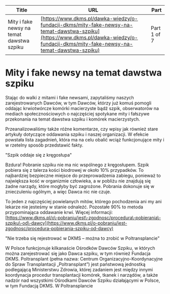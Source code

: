 | **Title**       | **URL**           | **Part**              |
|-----------------|-------------------|-----------------------|
| Mity i fake newsy na temat dawstwa szpiku         | [https://www.dkms.pl/dawka-wiedzy/o-fundacji-dkms/mity-fake-newsy-na-temat-dawstwa-szpiku](https://www.dkms.pl/dawka-wiedzy/o-fundacji-dkms/mity-fake-newsy-na-temat-dawstwa-szpiku)    | Part 1 of 7          |

# Mity i fake newsy na temat dawstwa szpiku

Stając do walki z mitami i fake newsami, zapytaliśmy naszych zarejestrowanych Dawców, w tym Dawców, którzy już komuś pomogli oddając krwiotwórcze komórki macierzyste bądź szpik, obserwatorów na mediach społecznościowych o najczęściej spotykane mity i fałszywe przekonania na temat dawstwa szpiku i komórek macierzystych.


Przeanalizowaliśmy także różne komentarze, czy wpisy jak również stare artykuły dotyczące oddawania szpiku i naszej organizacji. W efekcie powstała lista zagadnień, która ma na celu obalić wciąż funkcjonujące mity i w rzetelny sposób przedstawić fakty.


"Szpik oddaje się z kręgosłupa"

Bzdura! Pobranie szpiku nie ma nic wspólnego z kręgosłupem. Szpik pobiera się z talerza kości biodrowej w około 10% przypadków. To najbardziej bezpieczne miejsce do przeprowadzenia zabiegu, ponieważ to największa kość w organizmie człowieka, a w pobliżu nie znajdują się żadne narządy, które mogłyby być zagrożone. Pobrania dokonuje się w znieczuleniu ogólnym, a więc Dawca nic nie czuje.


To jeden z najczęściej powielanych mitów, którego pochodzenia ani my ani lekarze nie jesteśmy w stanie odnaleźć. Pozostałe 90% to metoda przypominająca oddawanie krwi. Więcej informacji: [https://www.dkms.pl/o\-pobraniu/jest\-zgodnosc/procedura\-pobierania\-szpiku\-od\-dawcy](https://www.dkms.pl/o-pobraniu/jest-zgodnosc/procedura-pobierania-szpiku-od-dawcy)


"Nie trzeba się rejestrować w DKMS – można to zrobić w Poltransplancie"

W Polsce funkcjonuje kilkanaście Ośrodków Dawców Szpiku, w których można zarejestrować się jako Dawca szpiku, w tym również Fundacja DKMS. Poltransplant (pełna nazwa: Centrum Organizacyjno\-Koordynacyjne do Spraw Transplantacji „Poltransplant”) jest państwową jednostką podlegającą Ministerstwu Zdrowia, której zadaniem jest między innymi koordynacja procedur transplantacji komórek, tkanek i narządów, a także nadzór nad wszystkimi Ośrodkami Dawców Szpiku działającymi w Polsce, w tym Fundacją DKMS. W Poltransplancie